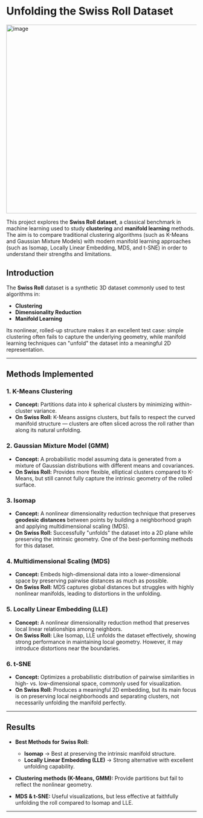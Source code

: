 # Unfolding the Swiss Roll Dataset
<img width="800" height="500" alt="image" src="https://github.com/user-attachments/assets/02bb7b22-6942-47a6-90d9-062e07226e27" />

This project explores the **Swiss Roll dataset**, a classical benchmark in machine learning used to study **clustering** and **manifold learning** methods.  
The aim is to compare traditional clustering algorithms (such as K-Means and Gaussian Mixture Models) with modern manifold learning approaches (such as Isomap, Locally Linear Embedding, MDS, and t-SNE) in order to understand their strengths and limitations.  


## Introduction 

The **Swiss Roll** dataset is a synthetic 3D dataset commonly used to test algorithms in:  
- **Clustering**  
- **Dimensionality Reduction**  
- **Manifold Learning**  

Its nonlinear, rolled-up structure makes it an excellent test case: simple clustering often fails to capture the underlying geometry, while manifold learning techniques can "unfold" the dataset into a meaningful 2D representation.  

---

## Methods Implemented

### 1. **K-Means Clustering**
- **Concept:** Partitions data into $k$ spherical clusters by minimizing within-cluster variance.  
- **On Swiss Roll:** K-Means assigns clusters, but fails to respect the curved manifold structure — clusters are often sliced across the roll rather than along its natural unfolding.  

### 2. **Gaussian Mixture Model (GMM)**
- **Concept:** A probabilistic model assuming data is generated from a mixture of Gaussian distributions with different means and covariances.  
- **On Swiss Roll:** Provides more flexible, elliptical clusters compared to K-Means, but still cannot fully capture the intrinsic geometry of the rolled surface.  

### 3. **Isomap**
- **Concept:** A nonlinear dimensionality reduction technique that preserves **geodesic distances** between points by building a neighborhood graph and applying multidimensional scaling (MDS).  
- **On Swiss Roll:** Successfully "unfolds" the dataset into a 2D plane while preserving the intrinsic geometry. One of the best-performing methods for this dataset.  

### 4. **Multidimensional Scaling (MDS)**
- **Concept:** Embeds high-dimensional data into a lower-dimensional space by preserving pairwise distances as much as possible.  
- **On Swiss Roll:** MDS captures global distances but struggles with highly nonlinear manifolds, leading to distortions in the unfolding.  

### 5. **Locally Linear Embedding (LLE)**
- **Concept:** A nonlinear dimensionality reduction method that preserves local linear relationships among neighbors.  
- **On Swiss Roll:** Like Isomap, LLE unfolds the dataset effectively, showing strong performance in maintaining local geometry. However, it may introduce distortions near the boundaries.  

### 6. **t-SNE**
- **Concept:** Optimizes a probabilistic distribution of pairwise similarities in high- vs. low-dimensional space, commonly used for visualization.  
- **On Swiss Roll:** Produces a meaningful 2D embedding, but its main focus is on preserving local neighborhoods and separating clusters, not necessarily unfolding the manifold perfectly.  

---


##  Results

- **Best Methods for Swiss Roll:**  
  - **Isomap** → Best at preserving the intrinsic manifold structure.  
  - **Locally Linear Embedding (LLE)** → Strong alternative with excellent unfolding capability.  

- **Clustering methods (K-Means, GMM):** Provide partitions but fail to reflect the nonlinear geometry.  
- **MDS & t-SNE:** Useful visualizations, but less effective at faithfully unfolding the roll compared to Isomap and LLE.  

---
